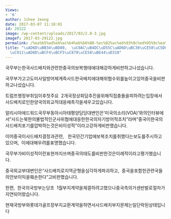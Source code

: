 ```yaml
---
Views:
- '6'
author: Jihee Jeong
date: 2017-03-07 11:18:01
id: 29122
image: /wp-content/uploads/2017/03/2.0-3.jpg
imagef: 2017-03-29122.jpg
permalink: /%ea%b5%ad%eb%ac%b4%eb%b6%80-%ec%82%ac%eb%93%9c%ed%95%9c%ea%b5%ad%eb%b0%b0%ec%b9%98%ec%97%90%eb%8c%80%ed%95%b4%ec%a4%91%ea%b5%ad%eb%b3%b4%eb%b3%b5%ec%a1%b0%ec%b9%98%eb%b9%84%ed%8c%90/
title: "\uAD6D\uBB34\uBD80,  \uC0AC\uB4DC\uD55C\uAD6D\uBC30\uCE58\uC5D0\uB300\uD574\
  \uC911\uAD6D\uBCF4\uBCF5\uC870\uCE58\uBE44\uD310"
---
```


국무부는한국사드배치와관련한중국의보복행태에대해강하게비판하고나섰습니다.

국무부가고고도미사일방어체계즉사드한국배치에대해위협수위를높이고있어중국을비판하고나섰습니다.

트럼프행정부취임이후첫주요  2개국정상회담추진을위해직접충돌을피하려는입장에서사드배치로인한양국의외교적대응에촉각을세우고있습니다.

알리시아에드워드국무부동아시아태평양담당대변인은‘미국의소리(VOA)’와의인터뷰에서“사드는북한의불법적인군사위협에대응한한국의자기방어적조치”라며“중국이한국의사드배치포기를압박하는것은비이성적”이라고강하게비판했습니다.

이어중국이사드배치결정과관련,   한국민간기업에보복조치를취했다는보도를주시하고있으며,  이에대해우려를표명했습니다.

국무부가비이성적이란표현까지쓰며중국의태도를비판한것은이례적이라고평가했습니다.

중국외교부대변인은“사드배치로지역균형을심각하게파괴하고,  중국을포함한관련국들의안보이익을훼손한다”고비판했습니다.

한편,  한국의국방부는당초  1월부지계약을체결하려고했으나중국측의거센반발로절차가지연되어왔습니다.

현재국방부와롯데가골프장부지교환계약을하면서사드배치부지문제는일단락된상태입니다